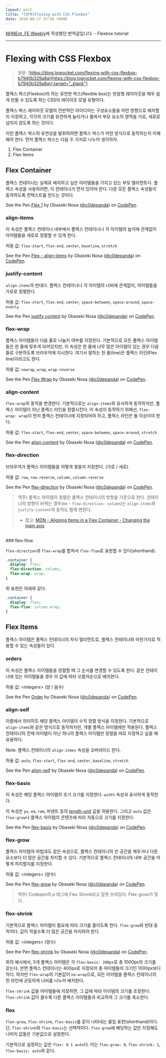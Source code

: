 ```yaml
---
layout: post
title: "[번역]Flexing with CSS Flexbox"
date: 2018-09-27 23:58 +0900
---
```


[NHNEnt. FE Weekly](https://github.com/nhnent/fe.javascript/wiki/FE-Weekly)에 작성했던 번역글입니다. - Flexbox tutorial

---

<script async src="https://static.codepen.io/assets/embed/ei.js"></script>

# Flexing with CSS Flexbox

> 원문: [https://blog.logrocket.com/flexing-with-css-flexbox-b7940b329a8a](https://blog.logrocket.com/flexing-with-css-flexbox-b7940b329a8a){:target="_blank"}

플렉스 박스(Flexbox)라 하는 유연한 박스(flexible box)는 반응형 레이아웃을 매우 쉽게 만들 수 있도록 하는 CSS의 레이아웃 모델 유형이다.

플렉스 박스 레이아웃 모델의 전반적인 아이디어는 구성요소들을 어떤 방향으로 배치할지 지정하고, 각각의 크기를 유연하게 늘리거나 줄여서 부모 요소의 영역을 가로, 세로로 넘치지 않도록 하는 것이다.

이런 플렉스 박스의 유연성을 발휘하려면 플렉스 박스가 어떤 방식으로 동작하는지 이해해야 한다. 먼저 플렉스 박스는 다음 두 가지로 나누어 생각하자.

1. Flex Container
2. Flex Items

## Flex Container

플렉스 컨테이너는 실제로 배치하고 싶은 아이템들을 가지고 있는 부모 엘리먼트다. 플렉스 속성을 사용하려면, 이 컨테이너가 먼저 있어야 한다. 다른 모든 플렉스 속성들이 동작하도록 컨텍스트를 만드는 것이다.

<p data-height="265" data-theme-id="light" data-slug-hash="NMJEMy" data-default-tab="result" data-user="c0depanda" data-pen-title="Flex 1" class="codepen">See the Pen <a href="https://codepen.io/c0depanda/pen/NMJEMy/">Flex 1</a> by Obaseki Nosa (<a href="https://codepen.io/c0depanda">@c0depanda</a>) on <a href="https://codepen.io">CodePen</a>.</p>

### align-items

이 속성은 플렉스 컨테이너 내부에서 플렉스 컨테이너나 각 아이템의 높이에 관계없이 아이템들을 세로로 정렬할 수 있게 한다.

허용 값: `flex-start`, `flex-end`, `center`, `baseline`, `stretch`

<p data-height="265" data-theme-id="light" data-slug-hash="NMJeXJ" data-default-tab="result" data-user="c0depanda" data-pen-title="Flex - align-items" class="codepen">See the Pen <a href="https://codepen.io/c0depanda/pen/NMJeXJ/">Flex - align-items</a> by Obaseki Nosa (<a href="https://codepen.io/c0depanda">@c0depanda</a>) on <a href="https://codepen.io">CodePen</a>.</p>

### justify-content

`align-items`의 반대다. 플렉스 컨테이너나 각 아이템의 너비에 관계없이, 아이템들을 가로로 정렬한다.

허용 값: `flex-start`, `flex-end`, `center`, `space-between`, `space-around`, `space-evenly`

<p data-height="265" data-theme-id="light" data-slug-hash="MXJdvq" data-default-tab="result" data-user="c0depanda" data-pen-title="justify content" class="codepen">See the Pen <a href="https://codepen.io/c0depanda/pen/MXJdvq/">justify content</a> by Obaseki Nosa (<a href="https://codepen.io/c0depanda">@c0depanda</a>) on <a href="https://codepen.io">CodePen</a>.</p>

### flex-wrap

플렉스 아이템들이 다음 줄로 나눌지 여부를 지정한다. 기본적으로 모든 플렉스 아이템들은 한 줄에 맞추게 되어있지만, 이 속성은 한 줄에 너무 많은 아이템이 있는 경우 다음 줄로 구분하도록 브라우저에 지시한다. 여기서 말하는 한 줄(line)은 플렉스 라인(Flex line)이라고도 한다.

허용 값: `nowrap`, `wrap`, `wrap-reverse`

<p data-height="265" data-theme-id="light" data-slug-hash="LrxopK" data-default-tab="result" data-user="c0depanda" data-pen-title="Flex Wrap" class="codepen">See the Pen <a href="https://codepen.io/c0depanda/pen/LrxopK/">Flex Wrap</a> by Obaseki Nosa (<a href="https://codepen.io/c0depanda">@c0depanda</a>) on <a href="https://codepen.io">CodePen</a>.</p>

### align-content

`flex-wrap`의 동작을 변경한다. 기본적으로는 `align-items`와 유사하게 동작하지만, 플렉스 아이템이 아닌 플렉스 라인을 정렬시킨다. 이 속성이 동작하기 위해선, `flex-wrap: wrap`이 먼저 플렉스 컨테이너에 지정되어야 하고, 플렉스 라인은 둘 이상이야 한다.

허용 값: `flex-start`, `flex-end`, `center`, `space-between`, `space-around`, `stretch`

<p data-height="265" data-theme-id="light" data-slug-hash="xzgNGB" data-default-tab="result" data-user="c0depanda" data-pen-title="align-content" class="codepen">See the Pen <a href="https://codepen.io/c0depanda/pen/xzgNGB/">align-content</a> by Obaseki Nosa (<a href="https://codepen.io/c0depanda">@c0depanda</a>) on <a href="https://codepen.io">CodePen</a>.</p>

### flex-direction

브라우저가 플렉스 아이템들을 어떻게 쌓을지 지정한다. (가로 / 세로)

허용 값: `row`, `row-reverse`, `column`, `column-reverse`

<p data-height="265" data-theme-id="light" data-slug-hash="wXgbrq" data-default-tab="result" data-user="c0depanda" data-pen-title="flex-direction" class="codepen">See the Pen <a href="https://codepen.io/c0depanda/pen/wXgbrq/">flex-direction</a> by Obaseki Nosa (<a href="https://codepen.io/c0depanda">@c0depanda</a>) on <a href="https://codepen.io">CodePen</a>.</p>


> 역주) 플렉스 아이템의 정렬은 플렉스 컨테이너의 방향을 기준으로 한다. 컨테이너의 방향이 바뀌는 경우(ex - `flow-direction: column`)는 `align-items`와 `justify-content`의 동작도 함께 변한다.
>   - 참고: [MDN - Aligning Items in a Flex Container - Changing the main axis](https://developer.mozilla.org/en-US/docs/Web/CSS/CSS_Flexible_Box_Layout/Aligning_Items_in_a_Flex_Container#Changing_the_main_axis)

<br>
### flex-flow

`flex-direction`과 `flex-wrap`를 합쳐서 `flex-flow`로 표현할 수 있다(shorthand).

```css
.container {
  display: flex;
  flex-direction: column;
  flex-wrap: wrap;
}
```

위 표현은 아래와 같다.

```css
.container {
  display: flex;
  flex-flow: column wrap;
}
```

## Flex Items

플렉스 아이템은 플렉스 컨테이너의 자식 엘리먼트로, 플렉스 컨테이너와 마찬가지로 적용할 수 있는 속성들이 있다.

### orders

이 속성은 플렉스 아이템들을 정렬할 때 그 순서를 변경할 수 있도록 한다. 같은 컨테이너에 있는 아이템들을 경우 이 값에 따라 오름차순으로 배치한다.

허용 값: \<integers> (양 / 음수)

<p data-height="265" data-theme-id="light" data-slug-hash="XYMdow" data-default-tab="result" data-user="c0depanda" data-pen-title="Order" class="codepen">See the Pen <a href="https://codepen.io/c0depanda/pen/XYMdow/">Order</a> by Obaseki Nosa (<a href="https://codepen.io/c0depanda">@c0depanda</a>) on <a href="https://codepen.io">CodePen</a>.</p>

### align-self

이름에서 의미하듯 해당 플렉스 아이템의 수직 정렬 방식을 지정한다. 기본적으로 `align-items`와 같은 방식으로 동작하지만, 개별 플렉스 아이템에만 적용된다. 플렉스 컨테이너의 전체 아이템이 아닌 하나의 플렉스 아이템만 정렬을 따로 지정하고 싶을 때 유용하다.

Note: 플렉스 컨테이너의 `align-itmes` 속성을 오버라이드 한다.

허용 값: `auto`, `flex-start`, `flex-end`, `center`, `baseline`, `stretch`

<p data-height="265" data-theme-id="light" data-slug-hash="pKeERb" data-default-tab="result" data-user="c0depanda" data-pen-title="align-self" class="codepen">See the Pen <a href="https://codepen.io/c0depanda/pen/pKeERb/">align-self</a> by Obaseki Nosa (<a href="https://codepen.io/c0depanda">@c0depanda</a>) on <a href="https://codepen.io">CodePen</a>.</p>

### flex-basis

이 속성은 해당 플렉스 아이템의 초기 크기를 지정한다. `width` 속성과 유사하게 동작한다.

이 속성은 `px`, `em`, `rem`, 퍼센트 등의 [length-unit](https://www.w3schools.com/cssref/css_units.asp) 값을 허용한다. 그리고 `auto` 값은 `flex-grow`나 플렉스 아이템의 콘텐츠에 따라 자동으로 크기를 지정한다.

<p data-height="265" data-theme-id="light" data-slug-hash="LrWRJX" data-default-tab="result" data-user="c0depanda" data-pen-title="flex-basis" class="codepen">See the Pen <a href="https://codepen.io/c0depanda/pen/LrWRJX/">flex-basis</a> by Obaseki Nosa (<a href="https://codepen.io/c0depanda">@c0depanda</a>) on <a href="https://codepen.io">CodePen</a>.</p>

### flex-grow

플렉스 아이템의 마법과도 같은 속성으로, 플렉스 컨테이너의 빈 공간을 채우거나 다른 요소보다 더 많은 공간을 차지할 수 있다. 기본적으로 플렉스 컨테이너의 내부 공간을 어떻게 차지할지를 지정한다.

허용 값: \<integers> (양수)

<p data-height="265" data-theme-id="light" data-slug-hash="qKrRbN" data-default-tab="result" data-user="c0depanda" data-pen-title="flex-grow" class="codepen">See the Pen <a href="https://codepen.io/c0depanda/pen/qKrRbN/">flex-grow</a> by Obaseki Nosa (<a href="https://codepen.io/c0depanda">@c0depanda</a>) on <a href="https://codepen.io">CodePen</a>.</p>

> 역주) Codepen의 p 태그에 Flex Shrink라고 잘못 쓰여있다. Flex-grow가 맞다.

### flex-shrink

기본적으로 플렉스 아이템이 필요에 따라 크기를 줄이도록 한다. `flex-grow`와 반대 동작이다. 값이 작을수록 더 많은 공간을 차지하려 한다.

허용 값: \<integers> (양수)

<p data-height="265" data-theme-id="light" data-slug-hash="zaZoZy" data-default-tab="result" data-user="c0depanda" data-pen-title="flex-shrink" class="codepen">See the Pen <a href="https://codepen.io/c0depanda/pen/zaZoZy/">flex-shrink</a> by Obaseki Nosa (<a href="https://codepen.io/c0depanda">@c0depanda</a>) on <a href="https://codepen.io">CodePen</a>.</p>

위의 예시에서, 5개 플렉스 아이템은 각 `flex-basis: 200px`로 총 1000px의 크기를 갖는다. 반면 플렉스 컨테이너는 400px로 지정되어 총 아이템들의 크기인 1000px보다 작다. 하지만 `flex-wrap`의 기본값이 `no-wrap`으로, 모든 아이템을 플렉스 컨테이너의 한 라인에 균등하게 너비를 나누어 배치한다.

`flex-shrink` 값을 아이템들에 지정하면, 그 값에 따라 아이템의 크기를 조정한다. `flex-shrink` 값이 클수록 다른 플렉스 아이템들과 비교하여 그 크기를 축소한다.

### flex

`flex-grow`, `flex-shrink`, `flex-basis`를 같이 나타내는 줄임 표현(shorthand)이다. 단, `flex-shrink`와 `flex-basis`는 선택적이다. `flex-grow`에 해당하는 값만 지정해도 나머지 값들은 기본값으로 설정한다.

기본적으로 설정하는 값은 `flex: 0 1 auto`다. 이는 `flex-grow: 0`, `flex-shrink: 1`, `flex-basis: auto`와 같다.
